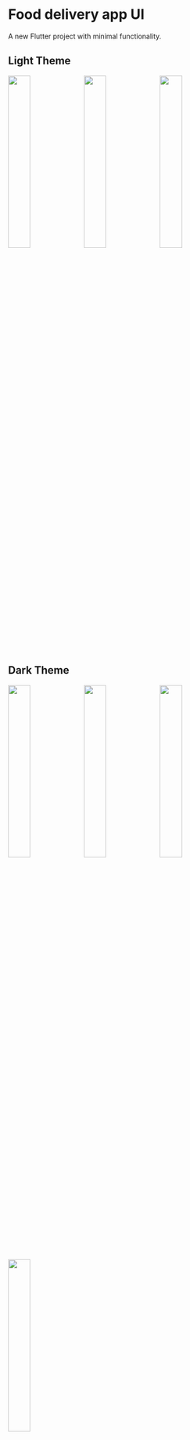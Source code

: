 # Food delivery app UI

A new Flutter project with minimal functionality.



## Light Theme



<span>
<img src="https://user-images.githubusercontent.com/70979306/149567698-92dfc584-b105-458a-8be0-886478057881.jpg" width="30%" height="30%">
<img src="https://user-images.githubusercontent.com/70979306/149567768-e16802a5-67bf-4183-a109-3955f4052092.jpg" width="30%" height="30%">
<img src="https://user-images.githubusercontent.com/70979306/149567784-2f58a6f2-b74e-442c-bc35-33f57b902bb2.jpg" width="30%" height="30%">
</span>


## Dark Theme



<span>
<img src="https://user-images.githubusercontent.com/70979306/149567840-8fc8315a-266f-421f-a965-12e026e12010.jpg" width="30%" height="30%">
<img src="https://user-images.githubusercontent.com/70979306/149567851-142c7303-0686-4ab7-8287-c4e971e7744a.jpg" width="30%" height="30%">
<img src="https://user-images.githubusercontent.com/70979306/149567862-0ca991a1-9ed5-45f1-8ddf-859f72c1beaa.jpg" width="30%" height="30%">
<img src="https://user-images.githubusercontent.com/70979306/149567873-df6635ed-90e7-4d6e-8191-b080f4ead556.jpg" width="30%" height="30%">
</span>
